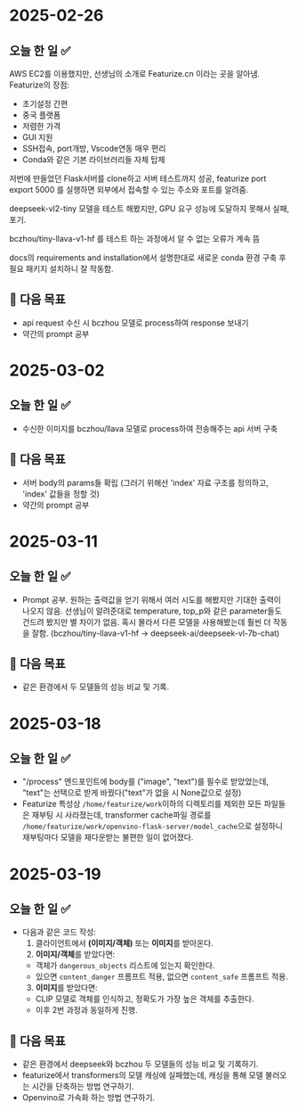 # 2025-02-26

## 오늘 한 일 ✅

AWS EC2를 이용했지만, 선생님의 소개로 Featurize.cn 이라는 곳을 알아냄.
Featurize의 장점:

- 초기설정 간편
- 중국 플랫폼
- 저렴한 가격
- GUI 지원
- SSH접속, port개방, Vscode연동 매우 편리
- Conda와 같은 기본 라이브러리들 자체 탑제

저번에 만들었던 Flask서버를 clone하고 서버 테스트까지 성공, featurize port export 5000 를 실행하면 외부에서 접속할 수 있는 주소와 포트를 알려줌.

deepseek-vl2-tiny 모델을 테스트 해봤지만, GPU 요구 성능에 도달하지 못해서 실패, 포기.

bczhou/tiny-llava-v1-hf 를 테스트 하는 과정에서 알 수 없는 오류가 계속 뜸

docs의 requirements and installation에서 설명한대로 새로운 conda 환경 구축 후 필요 패키지 설치하니 잘 작동함.

## 🎯 다음 목표

- api request 수신 시 bczhou 모델로 process하여 response 보내기
- 약간의 prompt 공부

# 2025-03-02

## 오늘 한 일 ✅

- 수신한 이미지를 bczhou/llava 모델로 process하여 전송해주는 api 서버 구축

## 🎯 다음 목표

- 서버 body의 params들 확립 (그러기 위해선 'index' 자료 구조를 정의하고, 'index' 값들을 정할 것)
- 약간의 prompt 공부

# 2025-03-11

## 오늘 한 일 ✅

- Prompt 공부. 원하는 출력값을 얻기 위해서 여러 시도를 해봤지만 기대한 출력이 나오지 않음. 
선생님이 알려준대로 temperature, top_p와 같은 parameter들도 건드려 봤지만 별 차이가 없음.
혹시 몰라서 다른 모델을 사용해봤는데 훨씬 더 작동을 잘함.
(bczhou/tiny-llava-v1-hf -> deepseek-ai/deepseek-vl-7b-chat)

## 🎯 다음 목표

- 같은 환경에서 두 모델들의 성능 비교 및 기록.

# 2025-03-18

## 오늘 한 일 ✅

- "/process" 엔드포인트에 body를 ("image", "text")를 필수로 받았었는데, "text"는 선택으로 받게 바꿨다("text"가 없을 시 None값으로 설정)
- Featurize 특성상 `/home/featurize/work`이하의 디렉토리를 제외한 모든 파일들은 재부팅 시 사라졌는데, transformer cache파일 경로를 `/home/featurize/work/openvino-flask-server/model_cache`으로 설정하니 재부팅마다 모델을 재다운받는 불편한 일이 없어졌다.

# 2025-03-19

## 오늘 한 일 ✅

- 다음과 같은 코드 작성:
    1. 클라이언트에서 **(이미지/객체)** 또는 **이미지**를 받아온다.
    2. **이미지/객체**를 받았다면:  
    - 객체가 `dangerous_objects` 리스트에 있는지 확인한다.  
    - 있으면 `content_danger` 프롬프트 적용, 없으면 `content_safe` 프롬프트 적용.  
    3. **이미지**를 받았다면:  
    - CLIP 모델로 객체를 인식하고, 정확도가 가장 높은 객체를 추출한다.  
    - 이후 2번 과정과 동일하게 진행.

## 🎯 다음 목표

- 같은 환경에서 deepseek와 bczhou 두 모델들의 성능 비교 및 기록하기.
- featurize에서 transformers의 모델 캐싱에 실패했는데, 캐싱을 통해 모델 불러오는 시간을 단축하는 방법 연구하기.
- Openvino로 가속화 하는 방법 연구하기.